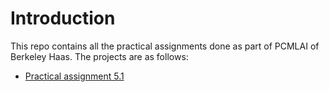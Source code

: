 # Introduction

This repo contains all the practical assignments done as part of PCMLAI of Berkeley Haas. The projects are as follows:

- [Practical assignment 5.1](https://github.com/parthoghosh24/bhpcmlai/tree/main/amazon_coupon_analysis)
